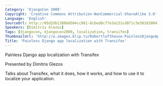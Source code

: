 ```yaml
---
Category: 'DjangoCon 2009'
Copyright: 'Creative Commons Attribution-NonCommercial-ShareAlike 3.0'
Language: 'English'
SourceUrl: http://05d2db1380b6504cc981-8cbed8cf7e3a131cd8f1c3e383d10041.r93.cf2.rackcdn.com/djangocon-2009/11_painless-django-app-localization-with-transifex.ogv
Speakers: [Dimitris Glezos]
Tags: [djangocon, djangocon2009, localization, transifex]
ThumbnailUrl: 'http://a.images.blip.tv/Robertlofthouse-PainlessDjangoAppLocalizationWithTransifex294.png'
Title: 'Painless Django app localization with Transifex'
---
```

Painless Django app localization with Transifex

  
Presented by Dimitris Glezos

  
Talks about Transifex, what it does, how it works, and how to use it to
localize your application.
